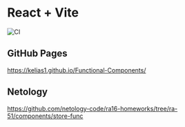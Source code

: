 # React + Vite
![CI](https://github.com/Kelias1/Functional-Components/actions/workflows/web.yml/badge.svg)

## GitHub Pages
https://kelias1.github.io/Functional-Components/

## Netology
https://github.com/netology-code/ra16-homeworks/tree/ra-51/components/store-func